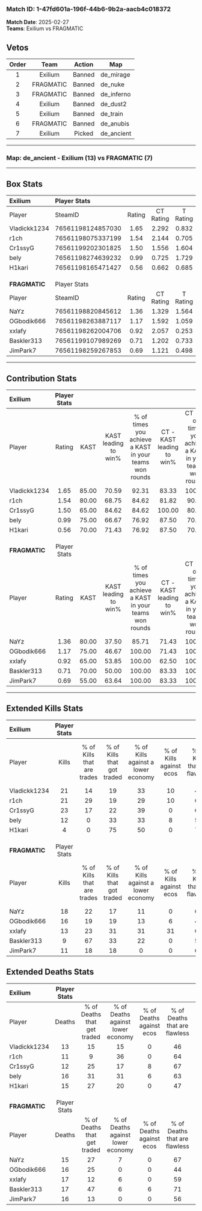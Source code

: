 ### Match ID: 1-47fd601a-196f-44b6-9b2a-aacb4c018372  
**Match Date**: 2025-02-27  
**Teams**: Exilium vs FRAGMATIC  

## Vetos  

| Order | Team | Action | Map |
| :---: | :--: | :----: | --- |
| 1 | Exilium | Banned | de_mirage |
| 2 | FRAGMATIC | Banned | de_nuke |
| 3 | FRAGMATIC | Banned | de_inferno |
| 4 | Exilium | Banned | de_dust2 |
| 5 | Exilium | Banned | de_train |
| 6 | FRAGMATIC | Banned | de_anubis |
| 7 | Exilium | Picked | de_ancient |

---  

### **Map**: de_ancient - Exilium (13) vs FRAGMATIC (7)  
---  

## Box Stats  

| **Exilium**   | Player Stats      |        |           |          |       |       |       |         |        |      |     |
| :- | :- | :-: | :-: | :-: | :-: | :-: | :-: | :-: | :-: | :-: | :-: |
| Player        | SteamID           | Rating | CT Rating | T Rating | KAST  |  ADR  | Kills | Assists | Deaths | K/D  | HS% |
| Vladickk1234  | 76561198124857030 |  1.65  |   2.292   |  0.832   | 85.00 | 114.4 |  21   |    9    |   13   | 1.62 | 47  |
| r1ch          | 76561198075337199 |  1.54  |   2.144   |  0.705   | 80.00 | 86.0  |  21   |    1    |   11   | 1.91 | 47  |
| Cr1ssyG       | 76561199202301825 |  1.50  |   1.556   |  1.604   | 65.00 | 85.9  |  23   |    2    |   12   | 1.92 | 43  |
| bely          | 76561198274639232 |  0.99  |   0.725   |  1.729   | 75.00 | 77.6  |  12   |    8    |   16   | 0.75 | 100 |
| H1kari        | 76561198165471427 |  0.56  |   0.662   |  0.685   | 70.00 | 54.4  |   4   |    9    |   15   | 0.27 | 75  |
|               |                   |        |           |          |       |       |       |         |        |      |     |
|               |                   |        |           |          |       |       |       |         |        |      |     |
|               |                   |        |           |          |       |       |       |         |        |      |     |
| **FRAGMATIC** | Player Stats      |        |           |          |       |       |       |         |        |      |     |
| Player        | SteamID           | Rating | CT Rating | T Rating | KAST  |  ADR  | Kills | Assists | Deaths | K/D  | HS% |
| NaYz          | 76561198820845612 |  1.36  |   1.329   |  1.564   | 80.00 | 100.5 |  18   |    2    |   15   | 1.20 | 27  |
| OGbodik666    | 76561198263887117 |  1.17  |   1.592   |  1.059   | 75.00 | 86.4  |  16   |    3    |   16   | 1.00 | 37  |
| xxlafy        | 76561198262004706 |  0.92  |   2.057   |  0.253   | 65.00 | 78.1  |  13   |    5    |   17   | 0.76 | 61  |
| Baskler313    | 76561199107989269 |  0.71  |   1.202   |  0.733   | 70.00 | 55.9  |   9   |    4    |   17   | 0.53 | 66  |
| JimPark7      | 76561198259267853 |  0.69  |   1.121   |  0.498   | 55.00 | 56.9  |  11   |    0    |   16   | 0.69 | 81  |
---  

## Contribution Stats  

| **Exilium**   | Player Stats |       |                      |                                                        |                           |                                                             |                          |                                                            |
| :- | :-: | :-: | :-: | :-: | :-: | :-: | :-: | :-: |
| Player        |    Rating    | KAST  | KAST leading to win% | % of times you achieve a KAST in your teams won rounds | CT - KAST leading to win% | CT - % of times you achieve a KAST in your teams won rounds | T - KAST leading to win% | T - % of times you achieve a KAST in your teams won rounds |
| Vladickk1234  |     1.65     | 85.00 |        70.59         |                         92.31                          |           83.33           |                           100.00                            |          40.00           |                           66.67                            |
| r1ch          |     1.54     | 80.00 |        68.75         |                         84.62                          |           81.82           |                            90.00                            |          40.00           |                           66.67                            |
| Cr1ssyG       |     1.50     | 65.00 |        84.62         |                         84.62                          |          100.00           |                            80.00                            |          60.00           |                           100.00                           |
| bely          |     0.99     | 75.00 |        66.67         |                         76.92                          |           87.50           |                            70.00                            |          42.86           |                           100.00                           |
| H1kari        |     0.56     | 70.00 |        71.43         |                         76.92                          |           87.50           |                            70.00                            |          50.00           |                           100.00                           |
|               |              |       |                      |                                                        |                           |                                                             |                          |                                                            |
|               |              |       |                      |                                                        |                           |                                                             |                          |                                                            |
|               |              |       |                      |                                                        |                           |                                                             |                          |                                                            |
| **FRAGMATIC** | Player Stats |       |                      |                                                        |                           |                                                             |                          |                                                            |
| Player        |    Rating    | KAST  | KAST leading to win% | % of times you achieve a KAST in your teams won rounds | CT - KAST leading to win% | CT - % of times you achieve a KAST in your teams won rounds | T - KAST leading to win% | T - % of times you achieve a KAST in your teams won rounds |
| NaYz          |     1.36     | 80.00 |        37.50         |                         85.71                          |           71.43           |                           100.00                            |          11.11           |                           50.00                            |
| OGbodik666    |     1.17     | 75.00 |        46.67         |                         100.00                         |           71.43           |                           100.00                            |          25.00           |                           100.00                           |
| xxlafy        |     0.92     | 65.00 |        53.85         |                         100.00                         |           62.50           |                           100.00                            |          40.00           |                           100.00                           |
| Baskler313    |     0.71     | 70.00 |        50.00         |                         100.00                         |           83.33           |                           100.00                            |          25.00           |                           100.00                           |
| JimPark7      |     0.69     | 55.00 |        63.64         |                         100.00                         |           83.33           |                           100.00                            |          40.00           |                           100.00                           |
---  

## Extended Kills Stats  

| **Exilium**   | Player Stats |                            |                            |                                    |                         |                              |                                 |                                       |                    |           |
| :- | :-: | :-: | :-: | :-: | :-: | :-: | :-: | :-: | :-: | :-: |
| Player        |    Kills     | % of Kills that are trades | % of Kills that got traded | % of Kills against a lower economy | % of Kills against ecos | % of Kills that are flawless | % of Kills that are close duels | % of Kills that are assisted by flash | Pistol Round Kills | AWP Kills |
| Vladickk1234  |      21      |             14             |             19             |                 33                 |           10            |              48              |                0                |                   5                   |         1          |     0     |
| r1ch          |      21      |             29             |             19             |                 29                 |           10            |              62              |               10                |                   0                   |         1          |     0     |
| Cr1ssyG       |      23      |             17             |             22             |                 39                 |            0            |              65              |                4                |                   4                   |         2          |    10     |
| bely          |      12      |             0              |             33             |                 33                 |            8            |              58              |                0                |                  17                   |         1          |     0     |
| H1kari        |      4       |             0              |             75             |                 50                 |            0            |              75              |               25                |                   0                   |         0          |     0     |
|               |              |                            |                            |                                    |                         |                              |                                 |                                       |                    |           |
|               |              |                            |                            |                                    |                         |                              |                                 |                                       |                    |           |
|               |              |                            |                            |                                    |                         |                              |                                 |                                       |                    |           |
| **FRAGMATIC** | Player Stats |                            |                            |                                    |                         |                              |                                 |                                       |                    |           |
| Player        |    Kills     | % of Kills that are trades | % of Kills that got traded | % of Kills against a lower economy | % of Kills against ecos | % of Kills that are flawless | % of Kills that are close duels | % of Kills that are assisted by flash | Pistol Round Kills | AWP Kills |
| NaYz          |      18      |             22             |             17             |                 11                 |            0            |              61              |                6                |                   0                   |         3          |     8     |
| OGbodik666    |      16      |             19             |             19             |                 13                 |            6            |              44              |                0                |                   6                   |         3          |     1     |
| xxlafy        |      13      |             23             |             31             |                 31                 |           31            |              62              |                0                |                   8                   |         0          |     0     |
| Baskler313    |      9       |             67             |             33             |                 22                 |            0            |              56              |                0                |                   0                   |         1          |     0     |
| JimPark7      |      11      |             18             |             18             |                 0                  |            0            |              64              |                9                |                   0                   |         2          |     0     |
## Extended Deaths Stats  

| **Exilium**   | Player Stats |                             |                                   |                          |                               |                            |                           |               |
| :- | :-: | :-: | :-: | :-: | :-: | :-: | :-: | :-: |
| Player        |    Deaths    | % of Deaths that get traded | % of Deaths against lower economy | % of Deaths against ecos | % of Deaths that are flawless | % of Deaths that are close | % of Deaths while blinded | Deaths to AWP |
| Vladickk1234  |      13      |             15              |                15                 |            0             |              46               |             15             |             0             |       1       |
| r1ch          |      11      |              9              |                36                 |            0             |              64               |             0              |             9             |       2       |
| Cr1ssyG       |      12      |             25              |                17                 |            8             |              67               |             0              |             0             |       2       |
| bely          |      16      |             31              |                31                 |            6             |              63               |             0              |             0             |       2       |
| H1kari        |      15      |             27              |                20                 |            0             |              47               |             0              |             7             |       2       |
|               |              |                             |                                   |                          |                               |                            |                           |               |
|               |              |                             |                                   |                          |                               |                            |                           |               |
|               |              |                             |                                   |                          |                               |                            |                           |               |
| **FRAGMATIC** | Player Stats |                             |                                   |                          |                               |                            |                           |               |
| Player        |    Deaths    | % of Deaths that get traded | % of Deaths against lower economy | % of Deaths against ecos | % of Deaths that are flawless | % of Deaths that are close | % of Deaths while blinded | Deaths to AWP |
| NaYz          |      15      |             27              |                 7                 |            0             |              67               |             7              |             0             |       3       |
| OGbodik666    |      16      |             25              |                 0                 |            0             |              44               |             0              |             0             |       4       |
| xxlafy        |      17      |             12              |                 6                 |            0             |              59               |             0              |            12             |       0       |
| Baskler313    |      17      |             47              |                 6                 |            6             |              71               |             18             |             6             |       2       |
| JimPark7      |      16      |             13              |                 0                 |            0             |              56               |             0              |             6             |       1       |
